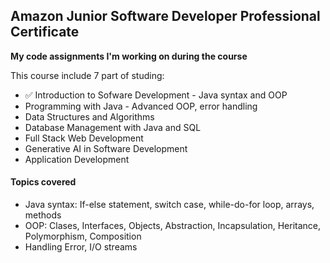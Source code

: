 <h2> Amazon Junior Software Developer Professional Certificate </h2>

<p><b> My code assignments I'm working on during the course </b></p>

<p> This course include 7 part of studing: </p>

<ul> 
  <li> ✅ Introduction to Sofware Development - Java syntax and OOP </li>
  <li> Programming with Java - Advanced OOP, error handling </li>
  <li> Data Structures and Algorithms </li>
  <li> Database Management with Java and SQL </li>
  <li> Full Stack Web Development </li>
  <li> Generative AI in Software Development </li>
  <li> Application Development </li>

</ul>

<h4> Topics covered </h4>
<ul>
  <li> Java syntax: If-else statement, switch case, while-do-for loop, arrays, methods </li>
  <li> OOP: Clases, Interfaces, Objects, Abstraction, Incapsulation, Heritance, Polymorphism, Composition </li>
  <li> Handling Error, I/O streams </li>

</ul>

